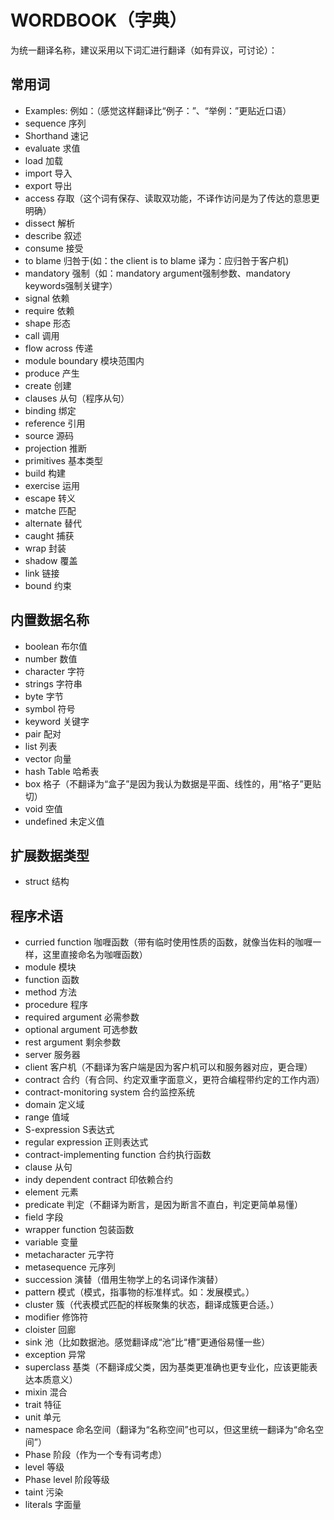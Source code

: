 # WORDBOOK（字典）

为统一翻译名称，建议采用以下词汇进行翻译（如有异议，可讨论）：
## 常用词
- Examples: 例如：（感觉这样翻译比“例子：”、“举例：”更贴近口语）
- sequence 序列
- Shorthand 速记
- evaluate 求值
- load 加载
- import 导入
- export 导出
- access 存取（这个词有保存、读取双功能，不译作访问是为了传达的意思更明确）
- dissect 解析
- describe 叙述
- consume 接受
- to blame 归咎于(如：the client is to blame 译为：应归咎于客户机)
- mandatory 强制（如：mandatory argument强制参数、mandatory keywords强制关键字）
- signal 依赖
- require 依赖
- shape 形态
- call 调用
- flow across 传递
- module boundary 模块范围内
- produce 产生
- create 创建
- clauses 从句（程序从句）
- binding 绑定
- reference 引用　
- source 源码
- projection 推断
- primitives 基本类型
- build 构建
- exercise 运用
- escape 转义
- matche 匹配
- alternate 替代
- caught 捕获
- wrap 封装
- shadow 覆盖
- link 链接
- bound 约束

## 内置数据名称
- boolean 布尔值
- number 数值
- character 字符
- strings 字符串
- byte 字节
- symbol 符号
- keyword 关键字
- pair 配对
- list 列表
- vector 向量
- hash Table 哈希表
- box 格子（不翻译为“盒子”是因为我认为数据是平面、线性的，用“格子”更贴切）
- void 空值
- undefined 未定义值

## 扩展数据类型
- struct 结构

## 程序术语
- curried function 咖喱函数（带有临时使用性质的函数，就像当佐料的咖喱一样，这里直接命名为咖喱函数）
- module 模块
- function 函数
- method 方法
- procedure 程序
- required argument 必需参数
- optional argument 可选参数
- rest argument 剩余参数
- server 服务器
- client 客户机（不翻译为客户端是因为客户机可以和服务器对应，更合理）
- contract 合约（有合同、约定双重字面意义，更符合编程带约定的工作内涵）
- contract-monitoring system 合约监控系统
- domain 定义域
- range 值域
- S-expression S表达式
- regular expression 正则表达式
- contract-implementing function 合约执行函数
- clause 从句
- indy dependent contract 印依赖合约
- element 元素
- predicate 判定（不翻译为断言，是因为断言不直白，判定更简单易懂）
- field 字段
- wrapper function 包装函数
- variable 变量
- metacharacter 元字符
- metasequence 元序列
- succession 演替（借用生物学上的名词译作演替）
- pattern 模式（模式，指事物的标准样式。如：发展模式。）
- cluster 簇（代表模式匹配的样板聚集的状态，翻译成簇更合适。）
- modifier 修饰符
- cloister 回廊
- sink 池（比如数据池。感觉翻译成“池”比“槽”更通俗易懂一些）
- exception 异常
- superclass 基类（不翻译成父类，因为基类更准确也更专业化，应该更能表达本质意义）
- mixin 混合
- trait 特征
- unit 单元
- namespace 命名空间（翻译为“名称空间”也可以，但这里统一翻译为“命名空间”）
- Phase 阶段（作为一个专有词考虑）
- level 等级
- Phase level 阶段等级
- taint 污染
- literals 字面量
